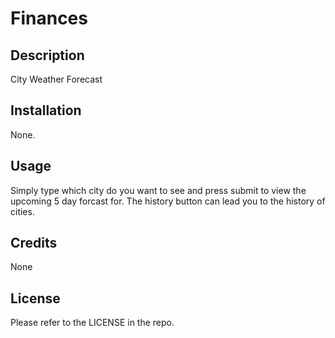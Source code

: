 # Finances

## Description

City Weather Forecast

## Installation

None.

## Usage

Simply type which city do you want to see and press submit to view the upcoming 5 day forcast for.
The history button can lead you to the history of cities.

## Credits

None

## License

Please refer to the LICENSE in the repo.